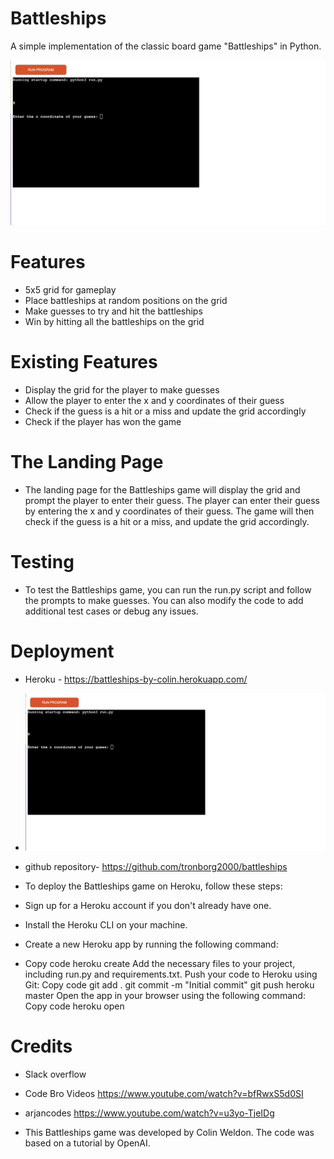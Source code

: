 # Battleships
A simple implementation of the classic board game "Battleships" in Python.

![Heroku](Images/Screenshot%202022-12-16%20at%2010.33.17.png)

# Features
- 5x5 grid for gameplay
- Place battleships at random positions on the grid
- Make guesses to try and hit the battleships
- Win by hitting all the battleships on the grid
# Existing Features
- Display the grid for the player to make guesses
- Allow the player to enter the x and y coordinates of their guess
- Check if the guess is a hit or a miss and update the grid accordingly
- Check if the player has won the game
# The Landing Page
- The landing page for the Battleships game will display the grid and prompt the player to enter their guess. The player can enter their guess by entering the x and y coordinates of their guess. The game will then check if the guess is a hit or a miss, and update the grid accordingly.

# Testing
- To test the Battleships game, you can run the run.py script and follow the prompts to make guesses. You can also modify the code to add additional test cases or debug any issues.

# Deployment
- Heroku - https://battleships-by-colin.herokuapp.com/ 
- ![Heroku](Images/Screenshot%202022-12-16%20at%2010.33.17.png)
- github repository- https://github.com/tronborg2000/battleships 
- To deploy the Battleships game on Heroku, follow these steps:

- Sign up for a Heroku account if you don't already have one.
- Install the Heroku CLI on your machine.
- Create a new Heroku app by running the following command:
- Copy code
heroku create
Add the necessary files to your project, including run.py and requirements.txt.
Push your code to Heroku using Git:
Copy code
git add .
git commit -m "Initial commit"
git push heroku master
Open the app in your browser using the following command:
Copy code
heroku open
# Credits

- Slack overflow 
- Code Bro Videos https://www.youtube.com/watch?v=bfRwxS5d0SI 
- arjancodes https://www.youtube.com/watch?v=u3yo-TjeIDg 

- This Battleships game was developed by Colin Weldon. The code was based on a tutorial by OpenAI.